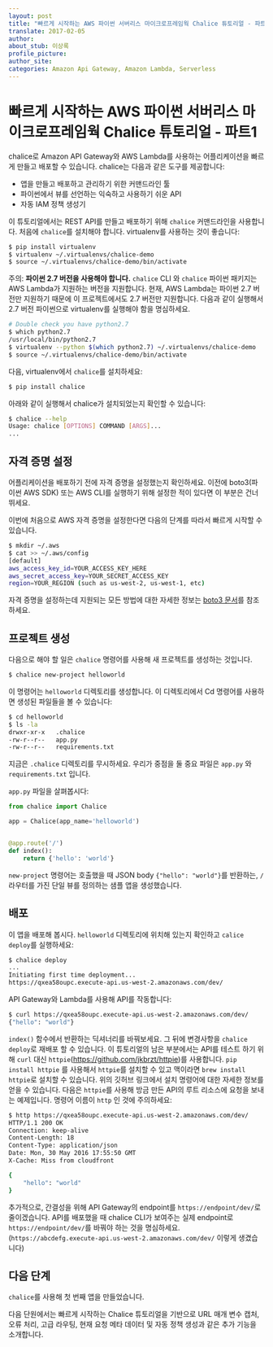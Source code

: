 ```yaml
---
layout: post
title: "빠르게 시작하는 AWS 파이썬 서버리스 마이크로프레임웍 Chalice 튜토리얼 - 파트1"
translate: 2017-02-05
author: 
about_stub: 이상록
profile_picture:
author_site:
categories: Amazon Api Gateway, Amazon Lambda, Serverless
---
```


# 빠르게 시작하는 AWS 파이썬 서버리스 마이크로프레임웍 Chalice 튜토리얼 - 파트1

chalice로 Amazon API Gateway와 AWS Lambda를 사용하는 어플리케이션을 빠르게 만들고 배포할 수 있습니다. chalice는 다음과 같은 도구를 제공합니다:

- 앱을 만들고 배포하고 관리하기 위한 커맨드라인 툴
- 파이썬에서 뷰를 선언하는 익숙하고 사용하기 쉬운 API
- 자동 IAM 정책 생성기

이 튜토리얼에서는 REST API를 만들고 배포하기 위해 `chalice` 커맨드라인을 사용합니다. 처음에 `chalice`를 설치해야 합니다. virtualenv를 사용하는 것이 좋습니다:

```bash
$ pip install virtualenv
$ virtualenv ~/.virtualenvs/chalice-demo
$ source ~/.virtualenvs/chalice-demo/bin/activate
```

주의: **파이썬 2.7 버전을 사용해야 합니다.** `chalice` CLI 와 `chalice` 파이썬 패키지는 AWS Lambda가 지원하는 버전을 지원합니다. 현재, AWS Lambda는 파이썬 2.7 버전만 지원하기 때문에 이 프로젝트에서도 2.7 버전만 지원합니다. 다음과 같이 실행해서 2.7 버전 파이썬으로 virtualenv를 실행해야 함을 명심하세요.

```bash
# Double check you have python2.7
$ which python2.7
/usr/local/bin/python2.7
$ virtualenv --python $(which python2.7) ~/.virtualenvs/chalice-demo
$ source ~/.virtualenvs/chalice-demo/bin/activate
```

다음, virtualenv에서 `chalice`를 설치하세요:

```bash
$ pip install chalice
```

아래와 같이 실행해서 chalice가 설치되었는지 확인할 수 있습니다:

```bash
$ chalice --help
Usage: chalice [OPTIONS] COMMAND [ARGS]...
...
```



## 자격 증명 설정

어플리케이션을 배포하기 전에 자격 증명을 설정했는지 확인하세요. 이전에 boto3(파이썬 AWS SDK) 또는 AWS CLI를 실행하기 위해 설정한 적이 있다면 이 부분은 건너뛰세요.

이번에 처음으로 AWS 자격 증명을 설정한다면 다음의 단계를 따라서 빠르게 시작할 수 있습니다.

```bash
$ mkdir ~/.aws
$ cat >> ~/.aws/config
[default]
aws_access_key_id=YOUR_ACCESS_KEY_HERE
aws_secret_access_key=YOUR_SECRET_ACCESS_KEY
region=YOUR_REGION (such as us-west-2, us-west-1, etc)
```

자격 증명을 설정하는데 지원되는 모든 방법에 대한 자세한 정보는 [boto3 문서](http://boto3.readthedocs.io/en/latest/guide/configuration.html)를 참조하세요.



## 프로젝트 생성

다음으로 해야 할 일은 `chalice` 명령어를 사용해 새 프로젝트를 생성하는 것입니다.

```bash
$ chalice new-project helloworld
```

이 명령어는 `helloworld` 디렉토리를 생성합니다. 이 디렉토리에서 Cd 명령어를 사용하면 생성된 파일들을 볼 수 있습니다:

```bash
$ cd helloworld
$ ls -la
drwxr-xr-x   .chalice
-rw-r--r--   app.py
-rw-r--r--   requirements.txt
```

지금은 `.chalice` 디렉토리를 무시하세요. 우리가 중점을 둘 중요 파일은 `app.py` 와 `requirements.txt` 입니다.

`app.py` 파일을 살펴봅시다:

```python
from chalice import Chalice

app = Chalice(app_name='helloworld')


@app.route('/')
def index():
    return {'hello': 'world'}
```

`new-project` 명령어는 호출했을 때 JSON body `{"hello": "world"}`를 반환하는,  `/` 라우터를 가진 단일 뷰를 정의하는 샘플 앱을 생성했습니다.



## 배포

이 앱을 배포해 봅시다. `helloworld` 디렉토리에 위치해 있는지 확인하고 `calice deploy`를 실행하세요:

```bash
$ chalice deploy
...
Initiating first time deployment...
https://qxea58oupc.execute-api.us-west-2.amazonaws.com/dev/
```

API Gateway와 Lambda를 사용해 API를 작동합니다:

```bash
$ curl https://qxea58oupc.execute-api.us-west-2.amazonaws.com/dev/
{"hello": "world"}
```

`index()` 함수에서 반환하는 딕셔너리를 바꿔보세요. 그 뒤에 변경사항을 `chalice deploy`로 재배포 할 수 있습니다. 이 튜토리얼의 남은 부분에서는 API를 테스트 하기 위해 `curl` 대신 `httpie`(https://github.com/jkbrzt/httpie)를 사용합니다. `pip install httpie` 를 사용해서 `httpie`를 설치할 수 있고 맥이라면 `brew install httpie`로 설치할 수 있습니다. 위의 깃허브 링크에서 설치 명령어에 대한 자세한 정보를 얻을 수 있습니다. 다음은 `httpie`를 사용해 방금 만든 API의 루트 리소스에 요청을 보내는 예제입니다. 명령어 이름이 `http` 인 것에 주의하세요:

```bash
$ http https://qxea58oupc.execute-api.us-west-2.amazonaws.com/dev/
HTTP/1.1 200 OK
Connection: keep-alive
Content-Length: 18
Content-Type: application/json
Date: Mon, 30 May 2016 17:55:50 GMT
X-Cache: Miss from cloudfront

{
    "hello": "world"
}
```

추가적으로, 간결성을 위해 API Gateway의 endpoint를 `https://endpoint/dev/`로 줄이겠습니다. API를 배포했을 때 chalice CLI가 보여주는 실제 endpoint로 `https://endpoint/dev/`를 바꿔야 하는 것을 명심하세요. (`https://abcdefg.execute-api.us-west-2.amazonaws.com/dev/` 이렇게 생겼습니다)



## 다음 단계

`chalice`를 사용해 첫 번째 앱을 만들었습니다. 

다음 단원에서는 빠르게 시작하는 Chalice 튜토리얼을 기반으로 URL 매개 변수 캡처, 오류 처리, 고급 라우팅, 현재 요청 메타 데이터 및 자동 정책 생성과 같은 추가 기능을 소개합니다.